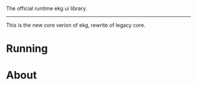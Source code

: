 The official runtime ekg ui library.

---

This is the new core verion of ekg, rewrite of legacy core.

# Running

# About
